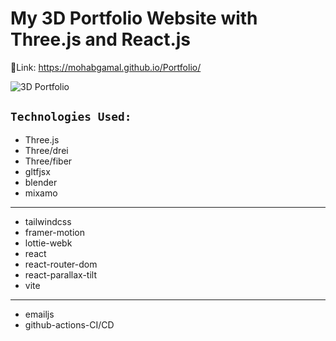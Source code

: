 # My 3D Portfolio Website with Three.js and React.js

🔗Link: https://mohabgamal.github.io/Portfolio/

![3D Portfolio](https://github.com/MohabGamal/My-3D-Portfolio-Website-with-Three.js-React.js/blob/main/src/assets/Portfolio.png)

## `Technologies Used:`

- Three.js
- Three/drei
- Three/fiber
- gltfjsx
- blender
- mixamo
<hr>

- tailwindcss
- framer-motion
- lottie-webk
- react
- react-router-dom
- react-parallax-tilt
- vite
<hr>

- emailjs
- github-actions-CI/CD